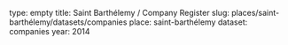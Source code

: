 type: empty
title: Saint Barthélemy / Company Register
slug: places/saint-barthélemy/datasets/companies
place: saint-barthélemy
dataset: companies
year: 2014
